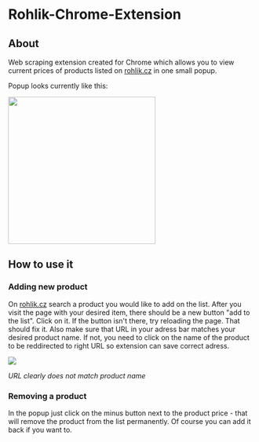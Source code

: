# Rohlik-Chrome-Extension

## About
Web scraping extension created for Chrome which allows you to view current prices of products listed on [rohlik.cz](https://rohlik.cz/) in one small popup.

Popup looks currently like this:

<img src="https://github.com/TomasKelbasa/Rohlik-Chrome-Ext/assets/91247802/65319aee-fe30-45d0-a127-e0b13efc1f7a" width="300">


## How to use it

### Adding new product
On [rohlik.cz](https://rohlik.cz/) search a product you would like to add on the list. After you visit the page with your desired item, there should be a new button "add to the list". Click on it.
If the button isn't there, try reloading the page. That should fix it.
Also make sure that URL in your adress bar matches your desired product name. If not, you need to click on the name of the product to be reddirected to right URL so extension can save correct adress.

<img src="https://github.com/TomasKelbasa/Rohlik-Chrome-Ext/assets/91247802/d8d5b423-73d7-4729-9b5a-b8dfd8b32990" max-width="800">

<i>URL clearly does not match product name</i>

### Removing a product
In the popup just click on the minus button next to the product price - that will remove the product from the list permanently. Of course you can add it back if you want to.
